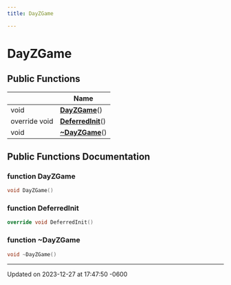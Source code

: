 ```yaml
---
title: DayZGame

---
```


# DayZGame





## Public Functions

|                | Name           |
| -------------- | -------------- |
| void | **[DayZGame](class_day_z_game.md#function-dayzgame)**() |
| override void | **[DeferredInit](class_day_z_game.md#function-deferredinit)**() |
| void | **[~DayZGame](class_day_z_game.md#function-~dayzgame)**() |

## Public Functions Documentation

### function DayZGame

```cpp
void DayZGame()
```


### function DeferredInit

```cpp
override void DeferredInit()
```


### function ~DayZGame

```cpp
void ~DayZGame()
```


-------------------------------

Updated on 2023-12-27 at 17:47:50 -0600